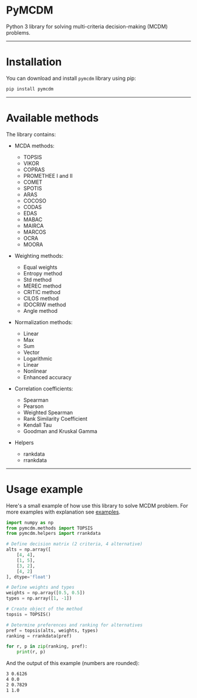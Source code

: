 # PyMCDM

Python 3 library for solving multi-criteria decision-making (MCDM) problems.

___
# Installation

You can download and install `pymcdm` library using pip:

```Bash
pip install pymcdm
```
___
# Available methods

The library contains:
* MCDA methods:
  * TOPSIS
  * VIKOR
  * COPRAS
  * PROMETHEE I and II
  * COMET
  * SPOTIS
  * ARAS
  * COCOSO
  * CODAS
  * EDAS
  * MABAC
  * MAIRCA
  * MARCOS
  * OCRA
  * MOORA


* Weighting methods:
  * Equal weights
  * Entropy method
  * Std method
  * MEREC method
  * CRITIC method
  * CILOS method
  * IDOCRIW method
  * Angle method
 
 
* Normalization methods:
  * Linear
  * Max
  * Sum
  * Vector
  * Logarithmic
  * Linear
  * Nonlinear
  * Enhanced accuracy


* Correlation coefficients:
    * Spearman
    * Pearson
    * Weighted Spearman
    * Rank Similarity Coefficient
    * Kendall Tau
    * Goodman and Kruskal Gamma


* Helpers
    * rankdata
    * rrankdata

___
# Usage example

Here's a small example of how use this library to solve MCDM problem.
For more examples with explanation see [examples](https://gitlab.com/shekhand/mcda/-/blob/master/examples/examples.ipynb).

```python
import numpy as np
from pymcdm.methods import TOPSIS
from pymcdm.helpers import rrankdata

# Define decision matrix (2 criteria, 4 alternative)
alts = np.array([
    [4, 4],
    [1, 5],
    [3, 2],
    [4, 2]
], dtype='float')

# Define weights and types
weights = np.array([0.5, 0.5])
types = np.array([1, -1])

# Create object of the method
topsis = TOPSIS()

# Determine preferences and ranking for alternatives
pref = topsis(alts, weights, types)
ranking = rrankdata(pref)

for r, p in zip(ranking, pref):
    print(r, p)
```

And the output of this example (numbers are rounded):

```bash
3 0.6126
4 0.0
2 0.7829
1 1.0
```

